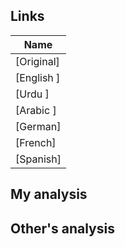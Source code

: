 ## Links
| Name  |
| ------------- |
|[Original] |
|[English ] |
|[Urdu ] |
|[Arabic ] |
|[German]| |
|[French]| |
|[Spanish]| |

## My analysis


## Other's analysis